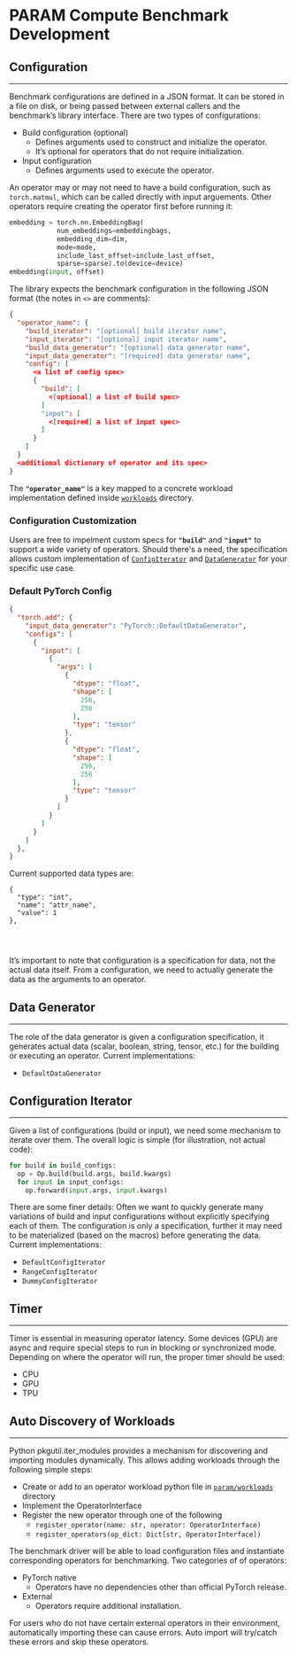 # PARAM Compute Benchmark Development

## Configuration
------
Benchmark configurations are defined in a JSON format. It can be stored in a file on disk, or being passed between external callers and the benchmark’s library interface. There are two types of configurations:
* Build configuration (optional)
  * Defines arguments used to construct and initialize the operator.
  * It’s optional for operators that do not require initialization.
* Input configuration
  * Defines arguments used to execute the operator.

An operator may or may not need to have a build configuration, such as `torch.matmul`, which can be called directly with input arguements. Other operators require creating the operator first before running it:

```python
embedding = torch.nn.EmbeddingBag(
            num_embeddings=embeddingbags,
            embedding_dim=dim,
            mode=mode,
            include_last_offset=include_last_offset,
            sparse=sparse).to(device=device)
embedding(input, offset)
```
The library expects the benchmark configuration in the following JSON format (the notes in `<>` are comments):
```json
{
  "operator_name": {
    "build_iterator": "[optional] build iterator name",
    "input_iterator": "[optional] input iterator name",
    "build_data_generator": "[optional] data generator name",
    "input_data_generator": "[required] data generator name",
    "config": [
      <a list of config spec>
      {
        "build": [
          <[optional] a list of build spec>
        ]
        "input": [
          <[required] a list of input spec>
        ]
      }
    ]
  }
  <additional dictionary of operator and its spec>
}
```
The **`"operator_name"`** is a key mapped to a concrete workload implementation defined inside [`workloads`](workloads) directory.

### Configuration Customization
Users are free to impelment custom specs for **`"build"`** and **`"input"`** to support a wide variety of operators. Should there's a need, the specification allows custom implementation of [`ConfigIterator`](lib/config.py) and [`DataGenerator`](lib/data.py) for your specific use case.

### Default PyTorch Config
```json
{
  "torch.add": {
    "input_data_generator": "PyTorch::DefaultDataGenerator",
    "configs": [
      {
        "input": [
          {
            "args": [
              {
                "dtype": "float",
                "shape": [
                  256,
                  256
                ],
                "type": "tensor"
              },
              {
                "dtype": "float",
                "shape": [
                  256,
                  256
                ],
                "type": "tensor"
              }
            ]
          }
        ]
      }
    ]
  },
}
```
Current supported data types are:
```
{
  "type": "int",
  "name": "attr_name",
  "value": 1
},




```

It’s important to note that configuration is a specification for data, not the actual data itself. From a configuration, we need to actually generate the data as the arguments to an operator.

## Data Generator
------
The role of the data generator is given a configuration specification, it generates actual data (scalar, boolean, string, tensor, etc.) for the building or executing an operator. Current implementations:
* `DefaultDataGenerator`

## Configuration Iterator
------
Given a list of configurations (build or input), we need some mechanism to iterate over them. The overall logic is simple (for illustration, not actual code):

```python
for build in build_configs:
  op = Op.build(build.args, build.kwargs)
  for input in input_configs:
    op.forward(input.args, input.kwargs)
```

There are some finer details:
Often we want to quickly generate many variations of build and input configurations without explicitly specifying each of them.
The configuration is only a specification, further it may need to be materialized (based on the macros) before generating the data.
Current implementations:
* `DefaultConfigIterator`
* `RangeConfigIterator`
* `DummyConfigIterator`

## Timer
------
Timer is essential in measuring operator latency. Some devices (GPU) are async and require special steps to run in blocking or synchronized mode. Depending on where the operator will run, the proper timer should be used:
* CPU
* GPU
* TPU

## Auto Discovery of Workloads
------
Python pkgutil.iter_modules provides a mechanism for discovering and importing modules dynamically. This allows adding workloads through the following simple steps:
* Create or add to an operator workload python file in [`param/workloads`](param/workloads) directory
* Implement the OperatorInterface
* Register the new operator through one of the following
  * `register_operator(name: str, operator: OperatorInterface)`
  * `register_operators(op_dict: Dict[str, OperatorInterface])`

The benchmark driver will be able to load configuration files and instantiate corresponding operators for benchmarking. Two categories of of operators:
* PyTorch native
  * Operators have no dependencies other than official PyTorch release.
* External
  * Operators require additional installation.

For users who do not have certain external operators in their environment, automatically importing these can cause errors. Auto import will try/catch these errors and skip these operators.
